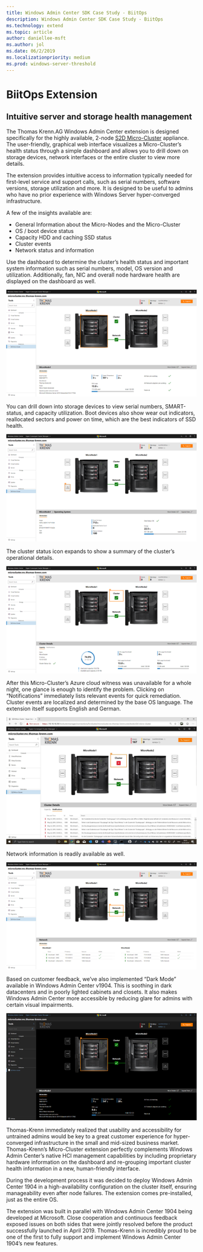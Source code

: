 ```yaml
---
title: Windows Admin Center SDK Case Study - BiitOps
description: Windows Admin Center SDK Case Study - BiitOps
ms.technology: extend
ms.topic: article
author: daniellee-msft
ms.author: jol
ms.date: 06/2/2019
ms.localizationpriority: medium
ms.prod: windows-server-threshold
---
```

# BiitOps Extension

## Intuitive server and storage health management

The Thomas Krenn.AG Windows Admin Center extension is designed specifically for the highly available, 2-node [S2D Micro-Cluster](https://www.thomas-krenn.com/en/products/application/software-defined-storage/s2d-micro-cluster.html) appliance. The user-friendly, graphical web interface visualizes a Micro-Cluster’s health status through a simple dashboard and allows you to drill down on storage devices, network interfaces or the entire cluster to view more details.

The extension provides intuitive access to information typically needed for first-level service and support calls, such as serial numbers, software versions, storage utilization and more. It is designed to be useful to admins who have no prior experience with Windows Server hyper-converged infrastructure.

A few of the insights available are:
- General Information about the Micro-Nodes and the Micro-Cluster
- OS / boot device status
- Capacity HDD and caching SSD status
- Cluster events
- Network status and information

Use the dashboard to determine the cluster’s health status and important system information such as serial numbers, model, OS version and utilization. Additionally, fan, NIC and overall node hardware health are displayed on the dashboard as well.

![Thomas-Krenn Extension](../../media/extend-case-study-thomas-krenn/thomas-krenn-1.png)

You can drill down into storage devices to view serial numbers, SMART-status, and capacity utilization. Boot devices also show wear out indicators, reallocated sectors and power on time, which are the best indicators of SSD health.

![Thomas-Krenn Extension](../../media/extend-case-study-thomas-krenn/thomas-krenn-2.png)

The cluster status icon expands to show a summary of the cluster’s operational details.

![Thomas-Krenn Extension](../../media/extend-case-study-thomas-krenn/thomas-krenn-3.png)

After this Micro-Cluster’s Azure cloud witness was unavailable for a whole night, one glance is enough to identify the problem. Clicking on “Notifications” immediately lists relevant events for quick remediation. Cluster events are localized and determined by the base OS language. The extension itself supports English and German.

![Thomas-Krenn Extension](../../media/extend-case-study-thomas-krenn/thomas-krenn-4.png)

Network information is readily available as well.

![Thomas-Krenn Extension](../../media/extend-case-study-thomas-krenn/thomas-krenn-5.png)

Based on customer feedback, we’ve also implemented “Dark Mode” available in Windows Admin Center v1904. This is soothing in dark datacenters and in poorly lighted cabinets and closets. It also makes Windows Admin Center more accessible by reducing glare for admins with certain visual impairments.

![Thomas-Krenn Extension](../../media/extend-case-study-thomas-krenn/thomas-krenn-6.png)

Thomas-Krenn immediately realized that usability and accessibility for untrained admins would be key to a great customer experience for hyper-converged infrastructure in the small and mid-sized business market. Thomas-Krenn’s Micro-Cluster extension perfectly complements Windows Admin Center’s native HCI management capabilities by including proprietary hardware information on the dashboard and re-grouping important cluster health information in a new, human-friendly interface.

During the development process it was decided to deploy Windows Admin Center 1904 in a high-availability configuration on the cluster itself, ensuring manageability even after node failures. The extension comes pre-installed, just as the entire OS.

The extension was built in parallel with Windows Admin Center 1904 being developed at Microsoft. Close cooperation and continuous feedback exposed issues on both sides that were jointly resolved before the product successfully launched in April 2019. Thomas-Krenn is incredibly proud to be one of the first to fully support and implement Windows Admin Center 1904’s new features.
